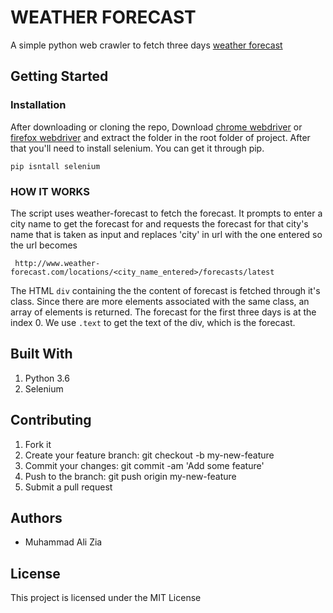 # WEATHER FORECAST

A simple python web crawler to fetch three days [weather forecast](http://www.weather-forecast.com)

## Getting Started

### Installation

After downloading or cloning the repo, Download [chrome webdriver](https://sites.google.com/a/chromium.org/chromedriver/downloads) or [firefox webdriver](https://github.com/mozilla/geckodriver/releases) and extract the folder in the root folder of project. After that you'll need to install selenium. You can get it through pip.

```pip isntall selenium```


### HOW IT WORKS

The script uses weather-forecast to fetch the forecast. It prompts to enter a city name to get the forecast for and requests the forecast for that city's name that is taken as input and replaces 'city' in url with the one entered so the url becomes
```
 http://www.weather-forecast.com/locations/<city_name_entered>/forecasts/latest
```

The HTML ```div``` containing the the content of forecast is fetched through it's class. Since there are more elements associated with the same class, an array of elements is returned. The forecast for the first three days is at the index 0. We use ```.text``` to get the text of the div, which is the forecast.

## Built With

1. Python 3.6
2. Selenium

## Contributing

1. Fork it
2. Create your feature branch: git checkout -b my-new-feature
3. Commit your changes: git commit -am 'Add some feature'
4. Push to the branch: git push origin my-new-feature
5. Submit a pull request

## Authors

+ Muhammad Ali Zia

## License

This project is licensed under the MIT License
